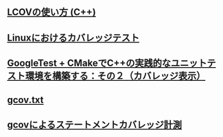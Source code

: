 ## [LCOVの使い方 (C++)](https://shogun-was-reborn.seesaa.net/article/a451638174.html)
## [Linuxにおけるカバレッジテスト](https://ameblo.jp/rhythmicallife/entry-10518627053.html)
## [GoogleTest + CMakeでC++の実践的なユニットテスト環境を構築する：その２（カバレッジ表示）](https://qiita.com/imasaaki/items/0021d1ef14660184f396)
## [gcov.txt](https://sites.google.com/site/kandamotohiro/linux/gcov-txt)
## [gcovによるステートメントカバレッジ計測](https://www.ois-yokohama.co.jp/oisblog2018/archives/6664)
